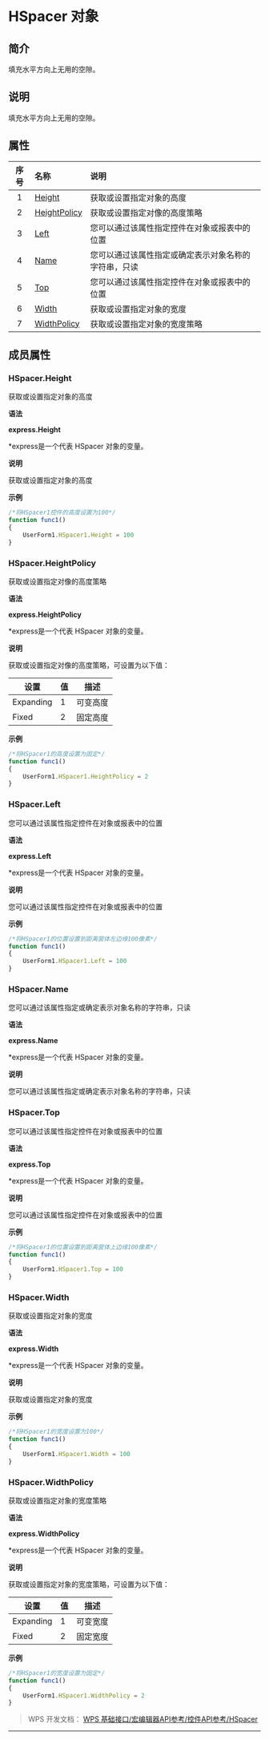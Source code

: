 # HSpacer 对象

## 简介

填充水平方向上无用的空隙。

## 说明

填充水平方向上无用的空隙。

## 属性

| 序号 | 名称                                  | 说明                                                 |
|:----:|:--------------------------------------|:-----------------------------------------------------|
|  1   | [Height](#HSpacer.Height)             | 获取或设置指定对象的高度                             |
|  2   | [HeightPolicy](#HSpacer.HeightPolicy) | 获取或设置指定对像的高度策略                         |
|  3   | [Left](#HSpacer.Left)                 | 您可以通过该属性指定控件在对象或报表中的位置         |
|  4   | [Name](#HSpacer.Name)                 | 您可以通过该属性指定或确定表示对象名称的字符串，只读 |
|  5   | [Top](#HSpacer.Top)                   | 您可以通过该属性指定控件在对象或报表中的位置         |
|  6   | [Width](#HSpacer.Width)               | 获取或设置指定对象的宽度                             |
|  7   | [WidthPolicy](#HSpacer.WidthPolicy)   | 获取或设置指定对象的宽度策略                         |

## 成员属性

### HSpacer.Height

获取或设置指定对象的高度

**语法**

**express.Height**

\*express是一个代表 HSpacer 对象的变量。

**说明**

获取或设置指定对象的高度

**示例**

``` JavaScript
/*将HSpacer1控件的高度设置为100*/
function func1()
{
    UserForm1.HSpacer1.Height = 100
}
```

### HSpacer.HeightPolicy

获取或设置指定对像的高度策略

**语法**

**express.HeightPolicy**

\*express是一个代表 HSpacer 对象的变量。

**说明**

获取或设置指定对像的高度策略，可设置为以下值：

| 设置      | 值  | 描述     |
|-----------|-----|----------|
| Expanding | 1   | 可变高度 |
| Fixed     | 2   | 固定高度 |

**示例**

``` JavaScript
/*将HSpacer1的高度设置为固定*/
function func1()
{
    UserForm1.HSpacer1.HeightPolicy = 2
}
```

### HSpacer.Left

您可以通过该属性指定控件在对象或报表中的位置

**语法**

**express.Left**

\*express是一个代表 HSpacer 对象的变量。

**说明**

您可以通过该属性指定控件在对象或报表中的位置

**示例**

``` JavaScript
/*将HSpacer1的位置设置到距离窗体左边缘100像素*/
function func1()
{
    UserForm1.HSpacer1.Left = 100
}
```

### HSpacer.Name

您可以通过该属性指定或确定表示对象名称的字符串，只读

**语法**

**express.Name**

\*express是一个代表 HSpacer 对象的变量。

**说明**

您可以通过该属性指定或确定表示对象名称的字符串，只读

### HSpacer.Top

您可以通过该属性指定控件在对象或报表中的位置

**语法**

**express.Top**

\*express是一个代表 HSpacer 对象的变量。

**说明**

您可以通过该属性指定控件在对象或报表中的位置

**示例**

``` JavaScript
/*将HSpacer1的位置设置到距离窗体上边缘100像素*/
function func1()
{
    UserForm1.HSpacer1.Top = 100
}
```

### HSpacer.Width

获取或设置指定对象的宽度

**语法**

**express.Width**

\*express是一个代表 HSpacer 对象的变量。

**说明**

获取或设置指定对象的宽度

**示例**

``` JavaScript
/*将HSpacer1的宽度设置为100*/
function func1()
{
    UserForm1.HSpacer1.Width = 100
}
```

### HSpacer.WidthPolicy

获取或设置指定对象的宽度策略

**语法**

**express.WidthPolicy**

\*express是一个代表 HSpacer 对象的变量。

**说明**

获取或设置指定对象的宽度策略，可设置为以下值：

| 设置      | 值  | 描述     |
|-----------|-----|----------|
| Expanding | 1   | 可变宽度 |
| Fixed     | 2   | 固定宽度 |

**示例**

``` JavaScript
/*将HSpacer1的宽度设置为固定*/
function func1()
{
    UserForm1.HSpacer1.WidthPolicy = 2
}
```

> WPS 开发文档： [WPS 基础接口/宏编辑器API参考/控件API参考/HSpacer](https://qn.cache.wpscdn.cn/encs/doc/office_v19/index.htm)

------------------------------------------------------------------------
